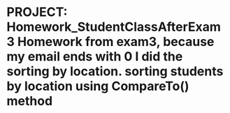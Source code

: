 PROJECT: Homework_StudentClassAfterExam3
Homework from exam3, because my email ends with 0 I did the sorting by location.
sorting students by location using CompareTo() method
===============================
